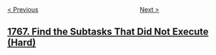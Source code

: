 <!--|This file generated by command(leetcode description); DO NOT EDIT.    |-->
<!--+----------------------------------------------------------------------+-->
<!--|@author    openset <openset.wang@gmail.com>                           |-->
<!--|@link      https://github.com/openset                                 |-->
<!--|@home      https://github.com/openset/leetcode                        |-->
<!--+----------------------------------------------------------------------+-->

[< Previous](../tree-of-coprimes "Tree of Coprimes")
　　　　　　　　　　　　　　　　
[Next >](../merge-strings-alternately "Merge Strings Alternately")

## [1767. Find the Subtasks That Did Not Execute (Hard)](https://leetcode.com/problems/find-the-subtasks-that-did-not-execute "寻找没有被执行的任务对")


